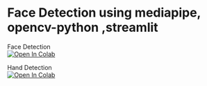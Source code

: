 # Face Detection using mediapipe, opencv-python ,streamlit
Face Detection <br>
[![Open In Colab](https://colab.research.google.com/assets/colab-badge.svg)](https://colab.research.google.com/github/bmox/facedetection_mediapipe/blob/main/Face_Detection_Mediapipe.ipynb)

Hand Detection<br>
[![Open In Colab](https://colab.research.google.com/assets/colab-badge.svg)](https://colab.research.google.com/github/bmox/mediapipe/blob/main/Mediapipe_HandDetection.ipynb)
